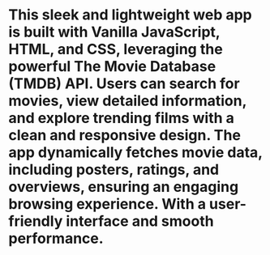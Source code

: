 # This sleek and lightweight web app is built with Vanilla JavaScript, HTML, and CSS, leveraging the powerful The Movie Database (TMDB) API. Users can search for movies, view detailed information, and explore trending films with a clean and responsive design. The app dynamically fetches movie data, including posters, ratings, and overviews, ensuring an engaging browsing experience. With a user-friendly interface and smooth performance.
